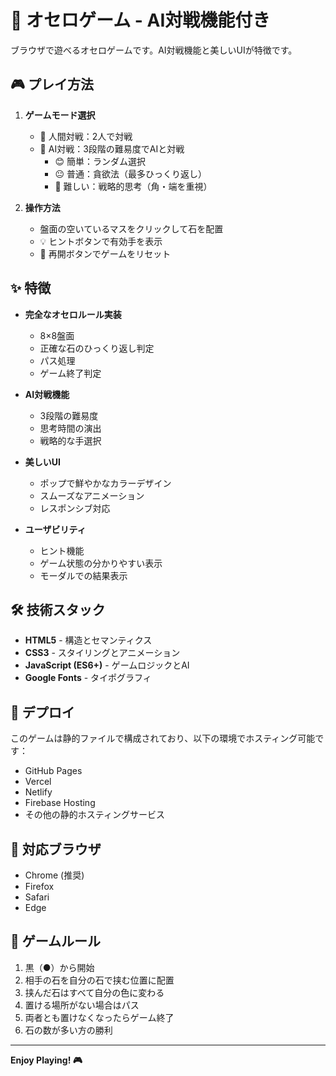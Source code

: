 # 🎯 オセロゲーム - AI対戦機能付き

ブラウザで遊べるオセロゲームです。AI対戦機能と美しいUIが特徴です。

## 🎮 プレイ方法

1. **ゲームモード選択**
   - 👥 人間対戦：2人で対戦
   - 🤖 AI対戦：3段階の難易度でAIと対戦
     - 😊 簡単：ランダム選択
     - 😐 普通：貪欲法（最多ひっくり返し）
     - 😤 難しい：戦略的思考（角・端を重視）

2. **操作方法**
   - 盤面の空いているマスをクリックして石を配置
   - 💡 ヒントボタンで有効手を表示
   - 🔄 再開ボタンでゲームをリセット

## ✨ 特徴

- **完全なオセロルール実装**
  - 8×8盤面
  - 正確な石のひっくり返し判定
  - パス処理
  - ゲーム終了判定

- **AI対戦機能**
  - 3段階の難易度
  - 思考時間の演出
  - 戦略的な手選択

- **美しいUI**
  - ポップで鮮やかなカラーデザイン
  - スムーズなアニメーション
  - レスポンシブ対応

- **ユーザビリティ**
  - ヒント機能
  - ゲーム状態の分かりやすい表示
  - モーダルでの結果表示

## 🛠️ 技術スタック

- **HTML5** - 構造とセマンティクス
- **CSS3** - スタイリングとアニメーション
- **JavaScript (ES6+)** - ゲームロジックとAI
- **Google Fonts** - タイポグラフィ

## 🚀 デプロイ

このゲームは静的ファイルで構成されており、以下の環境でホスティング可能です：

- GitHub Pages
- Vercel
- Netlify
- Firebase Hosting
- その他の静的ホスティングサービス

## 📱 対応ブラウザ

- Chrome (推奨)
- Firefox
- Safari
- Edge

## 🎯 ゲームルール

1. 黒（●）から開始
2. 相手の石を自分の石で挟む位置に配置
3. 挟んだ石はすべて自分の色に変わる
4. 置ける場所がない場合はパス
5. 両者とも置けなくなったらゲーム終了
6. 石の数が多い方の勝利

---

**Enjoy Playing! 🎮** 